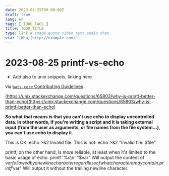 ```yaml
---
date: 2023-08-25T00:00:00Z
draft: true
lang: en
tags: [ TODO_TAGS ]
title: TODO_TITLE
type: link # image quote video text audio chat
via: "[Who](http://example.com)"
---
```



# 2023-08-25 printf-vs-echo
* Add also to unix snippets, linking here

via [`bats-core` Contributing Guidelines](https://github.com/bats-core/bats-core/blob/master/docs/CONTRIBUTING.md#generating-output)

[https://unix.stackexchange.com/questions/65803/why-is-printf-better-than-echo](https://unix.stackexchange.com/questions/65803/why-is-printf-better-than-echo)

**So what that means is that you can't use echo to display uncontrolled data. In other words, if you're writing a script and it is taking external input (from the user as arguments, or file names from the file system...), you can't use echo to display it.**

This is OK:
echo >&2 Invalid file.
This is not:
echo >&2 "Invalid file: $file"

printf, on the other hand, is more reliable, at least when it's limited to the basic usage of echo.
printf '%s\n' "$var"
Will output the content of $var followed by a newline character regardless of what character it may contain.
printf '%s' "$var"
Will output it without the trailing newline character.

